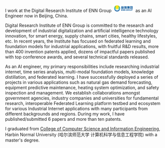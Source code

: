 I work at the Digital Research Institute of ENN Group <img src='./images/enngroup.png' style='width: 5em;'> as an AI Engineer now in Beijing, China. 

Digital Research Institute of ENN Group is committed to the research and development of industrial digitalization and artificial intelligence technology innovation, for smart energy, supply chains, smart cities, healthy lifestyles, etc. In recent years, the Institute has focused on federated learning and foundation models for industrial applications, with fruitful R&D results, more than 400 invention patents applied, dozens of impactful papers published with top conference awards, and several technical standards released.

As an AI engineer, my primary responsibilities include researching industrial internet, time series analysis, multi-modal foundation models, knowledge distillation, and federated learning. I have successfully deployed a series of projects in various applications such as natural gas demand forecasting, equipment predictive maintenance, heating system optimization, and safety inspection and management. We establish collaborations amongst government agencies, industry companies and universities for fundamental research, interoperable Federated Learning platform testbed and ecosystem for various Industrial Internet applications with many participants from different backgrounds and regions. During my work, I have published/submitted 6 papers and more than ten patents.

<!--# 
If you are seeking any form of **academic cooperation**, please feel free to email me at [machinelearner@126.com].
-->

I graduated from [College of Computer Science and Information Engineering](http://www.hrbnu.edu.cn/), Harbin Normal University (哈尔滨师范大学 计算机科学与信息工程学院) with a master's degree.

<!--
I won the [Baidu Scholarship](https://baike.baidu.com/item/%E7%99%BE%E5%BA%A6%E5%A5%96%E5%AD%A6%E9%87%91/9929412) (10 candidates worldwide each year) and [ByteDance Scholars Program](https://ur.bytedance.com/scholarship) (10 candidates worldwide each year) in 2020 and was selected as one of [the top 100 AI Chinese new stars](https://mp.weixin.qq.com/s?__biz=MzA4NzQ5MTA2NA==&mid=2653639431&idx=1&sn=25b6368c1954419b9090840347d9a27d&chksm=8be75b90bc90d286a5af3ef8e610e822d705dc3cf4382b45e3f14489f3e7ec4fd8c95ed0eceb&mpshare=1&scene=2&srcid=0511LMlj9Qv9DeIZAjMjYAU9&sharer_sharetime=1620731348139&sharer_shareid=631c113940cb81f34895aa25ab14422a#rd) and AI Chinese New Star Outstanding Scholar (10 candidates worldwide each year). 

My research interest includes time-series analysis(forecasting, classification, and anomaly detection), fault diagnosis, large language model, federated learning, ensemble learning, and granular computing. I have published 50+ papers <a href='https://scholar.google.com/citations?user=4FA6C0AAAAAJ'><img src="https://img.shields.io/endpoint?logo=Google%20Scholar&url=https%3A%2F%2Fcdn.jsdelivr.net%2Fgh%2FRayeRen%2Frayeren.github.io@google-scholar-stats%2Fgs_data_shieldsio.json&labelColor=f6f6f6&color=9cf&style=flat&label=citations"></a> at the top international AI conferences such as NeurIPS, ICML, ICLR, KDD. 

To promote the communication among the Chinese ML & NLP community, we (along with other 11 young scholars worldwide) founded the [MLNLP community](https://space.bilibili.com/168887299) in 2021. I am honored to be one of the chairs of the MLNLP committee.
-->
